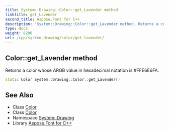 ```yaml
---
title: System::Drawing::Color::get_Lavender method
linktitle: get_Lavender
second_title: Aspose.Font for C++
description: 'System::Drawing::Color::get_Lavender method. Returns a color whose ARGB value in hexadecimal notation is #FFE6E6FA in C++.'
type: docs
weight: 8200
url: /cpp/system.drawing/color/get_lavender/
---
```

## Color::get_Lavender method


Returns a color whose ARGB value in hexadecimal notation is #FFE6E6FA.

```cpp
static Color System::Drawing::Color::get_Lavender()
```

## See Also

* Class [Color](../)
* Class [Color](../)
* Namespace [System::Drawing](../../)
* Library [Aspose.Font for C++](../../../)
